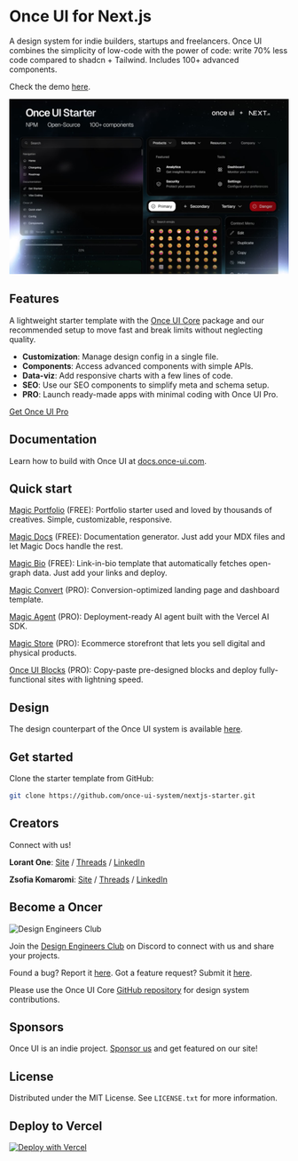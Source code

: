 # Once UI for Next.js

A design system for indie builders, startups and freelancers. Once UI combines the simplicity of low-code with the power of code: write 70% less code compared to shadcn + Tailwind. Includes 100+ advanced components.

Check the demo [here](https://demo.once-ui.com).

![Once UI](public/images/og/home.jpg)

## Features

A lightweight starter template with the [Once UI Core](https://github.com/once-ui-system/core) package and our recommended setup to move fast and break limits without neglecting quality.

* **Customization**: Manage design config in a single file.
* **Components**: Access advanced components with simple APIs.
* **Data-viz**: Add responsive charts with a few lines of code.
* **SEO**: Use our SEO components to simplify meta and schema setup.
* **PRO**: Launch ready-made apps with minimal coding with Once UI Pro.

[Get Once UI Pro](https://once-ui.com/pricing)

## Documentation

Learn how to build with Once UI at [docs.once-ui.com](https://docs.once-ui.com/once-ui/quick-start).

## Quick start

[Magic Portfolio](https://once-ui.com/products/magic-portfolio) (FREE): Portfolio starter used and loved by thousands of creatives. Simple, customizable, responsive.

[Magic Docs](https://once-ui.com/products/magic-docs) (FREE): Documentation generator. Just add your MDX files and let Magic Docs handle the rest.

[Magic Bio](https://once-ui.com/products/magic-bio) (FREE): Link-in-bio template that automatically fetches open-graph data. Just add your links and deploy.

[Magic Convert](https://once-ui.com/products/magic-convert) (PRO): Conversion-optimized landing page and dashboard template.

[Magic Agent](https://once-ui.com/products/magic-agent) (PRO): Deployment-ready AI agent built with the Vercel AI SDK.

[Magic Store](https://once-ui.com/products/magic-store) (PRO): Ecommerce storefront that lets you sell digital and physical products.

[Once UI Blocks](https://once-ui.com/blocks) (PRO): Copy-paste pre-designed blocks and deploy fully-functional sites with lightning speed.

## Design

The design counterpart of the Once UI system is available [here](https://once-ui.com/figma).

## Get started

Clone the starter template from GitHub:
```bash
git clone https://github.com/once-ui-system/nextjs-starter.git
```

## Creators

Connect with us!

**Lorant One**: [Site](https://lorant.one) / [Threads](https://www.threads.net/@lorant.one) / [LinkedIn](https://www.linkedin.com/in/lorant-one/)

**Zsofia Komaromi**: [Site](https://zsofia.pro) / [Threads](https://www.threads.net/@zsofia_kom) / [LinkedIn](https://www.linkedin.com/in/zsofiakomaromi/)

## Become a Oncer

![Design Engineers Club](https://docs.once-ui.com/images/docs/vibe-coding-dark.jpg)

Join the [Design Engineers Club](https://discord.com/invite/5EyAQ4eNdS) on Discord to connect with us and share your projects.

Found a bug? Report it [here](https://github.com/once-ui-system/nextjs-starter/issues/new?labels=bug&template=bug_report.md). Got a feature request? Submit it [here](https://github.com/once-ui-system/nextjs-starter/issues/new?labels=feature%20request&template=feature_request.md).

Please use the Once UI Core [GitHub repository](https://github.com/once-ui-system/core) for design system contributions.

## Sponsors

Once UI is an indie project. [Sponsor us](https://github.com/sponsors/once-ui-system) and get featured on our site!

## License

Distributed under the MIT License. See `LICENSE.txt` for more information.

## Deploy to Vercel
[![Deploy with Vercel](https://vercel.com/button)](https://vercel.com/new/clone?repository-url=https%3A%2F%2Fgithub.com%2Fonce-ui-system%2Fnextjs-starter&project-name=nextjs-starter&repository-name=nextjs-starter&redirect-url=https%3A%2F%2Fgithub.com%2Fonce-ui-system%2Fnextjs-starter&demo-title=Next.js%20Starter&demo-description=Showcase%20your%20designers%20or%20developer%20portfolio&demo-url=https%3A%2F%2Fdemo.nextjs-starter.com&demo-image=%2F%2Fraw.githubusercontent.com%2Fonce-ui-system%2Fnextjs-starter%2Fmain%2Fpublic%2Fimages%2Fog%2Fhome.jpg)